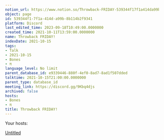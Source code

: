 ```yaml
---
notion_url: https://www.notion.so/Throwback-FRIDAY-539344f17f1a414da99b8b114b2f9341
object: page
id: 539344f1-7f1a-414d-a99b-8b114b2f9341
platform: Discord
last_edited_time: 2023-09-18T10:49:00.0000000
created_time: 2021-10-11T13:59:00.0000000
name: Throwback FRIDAY!
indexDate: 2021-10-15
tags:
- Talk
- 2021-10-15
- Bones
- π
language_level: No limit
parent_database_id: e9339446-880f-4ef0-8ad7-8ad1f507dded
talktime: 2021-10-15T21:00:00.0000000
parent_type: database_id
meeting_link: https://discord.gg/9Kbq4djs
archived: false
hosts:
- Bones
- π
title: Throwback FRIDAY!
---
```




Your hosts:

[Untitled](https://www.notion.so/482e61b02b9c4456b2b4fe86bb7544c6)   





